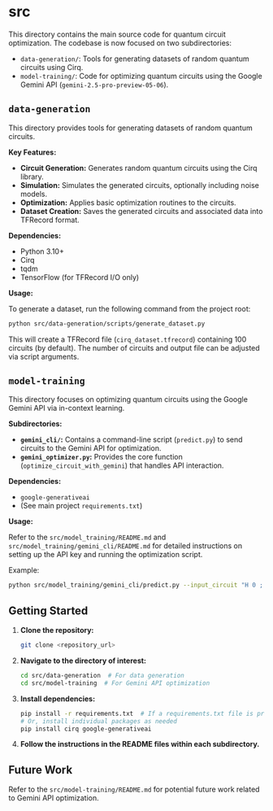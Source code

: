 # src

This directory contains the main source code for quantum circuit optimization. The codebase is now focused on two subdirectories:
- `data-generation/`: Tools for generating datasets of random quantum circuits using Cirq.
- `model-training/`: Code for optimizing quantum circuits using the Google Gemini API (`gemini-2.5-pro-preview-05-06`).

## `data-generation`

This directory provides tools for generating datasets of random quantum circuits.

**Key Features:**

*   **Circuit Generation:** Generates random quantum circuits using the Cirq library.
*   **Simulation:** Simulates the generated circuits, optionally including noise models.
*   **Optimization:** Applies basic optimization routines to the circuits.
*   **Dataset Creation:** Saves the generated circuits and associated data into TFRecord format.

**Dependencies:**

*   Python 3.10+
*   Cirq
*   tqdm
*   TensorFlow (for TFRecord I/O only)

**Usage:**

To generate a dataset, run the following command from the project root:

```bash
python src/data-generation/scripts/generate_dataset.py
```

This will create a TFRecord file (`cirq_dataset.tfrecord`) containing 100 circuits (by default). The number of circuits and output file can be adjusted via script arguments.

## `model-training`

This directory focuses on optimizing quantum circuits using the Google Gemini API via in-context learning.

**Subdirectories:**

*   **`gemini_cli/`:** Contains a command-line script (`predict.py`) to send circuits to the Gemini API for optimization.
*   **`gemini_optimizer.py`:** Provides the core function (`optimize_circuit_with_gemini`) that handles API interaction.

**Dependencies:**

*   `google-generativeai`
*   (See main project `requirements.txt`)

**Usage:**

Refer to the `src/model_training/README.md` and `src/model_training/gemini_cli/README.md` for detailed instructions on setting up the API key and running the optimization script.

Example:
```bash
python src/model_training/gemini_cli/predict.py --input_circuit "H 0 ; CNOT 0 1 ; H 0"
```

## Getting Started

1. **Clone the repository:**

    ```bash
    git clone <repository_url>
    ```

2. **Navigate to the directory of interest:**

    ```bash
    cd src/data-generation  # For data generation
    cd src/model-training  # For Gemini API optimization
    ```

3. **Install dependencies:**

    ```bash
    pip install -r requirements.txt  # If a requirements.txt file is present
    # Or, install individual packages as needed
    pip install cirq google-generativeai
    ```

4. **Follow the instructions in the README files within each subdirectory.**

## Future Work

Refer to the `src/model-training/README.md` for potential future work related to Gemini API optimization.